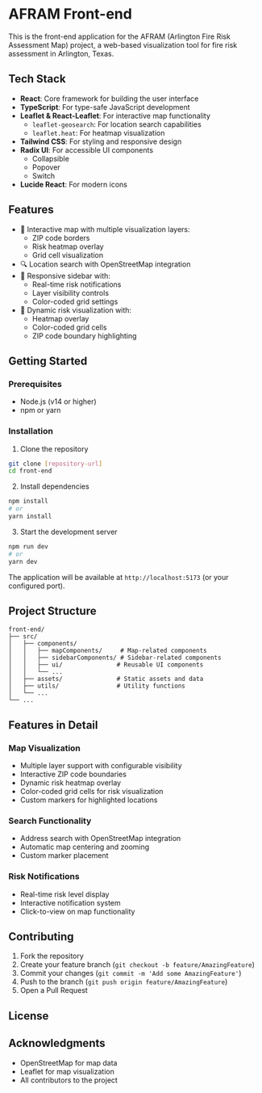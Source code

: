 # AFRAM Front-end

This is the front-end application for the AFRAM (Arlington Fire Risk Assessment Map) project, a web-based visualization tool for fire risk assessment in Arlington, Texas.

## Tech Stack

- **React**: Core framework for building the user interface
- **TypeScript**: For type-safe JavaScript development
- **Leaflet & React-Leaflet**: For interactive map functionality
  - `leaflet-geosearch`: For location search capabilities
  - `leaflet.heat`: For heatmap visualization
- **Tailwind CSS**: For styling and responsive design
- **Radix UI**: For accessible UI components
  - Collapsible
  - Popover
  - Switch
- **Lucide React**: For modern icons

## Features

- 📍 Interactive map with multiple visualization layers:
  - ZIP code borders
  - Risk heatmap overlay
  - Grid cell visualization
- 🔍 Location search with OpenStreetMap integration
- 📱 Responsive sidebar with:
  - Real-time risk notifications
  - Layer visibility controls
  - Color-coded grid settings
- 🎨 Dynamic risk visualization with:
  - Heatmap overlay
  - Color-coded grid cells
  - ZIP code boundary highlighting

## Getting Started

### Prerequisites

- Node.js (v14 or higher)
- npm or yarn

### Installation

1. Clone the repository

```bash
git clone [repository-url]
cd front-end
```

2. Install dependencies

```bash
npm install
# or
yarn install
```

3. Start the development server

```bash
npm run dev
# or
yarn dev
```

The application will be available at `http://localhost:5173` (or your configured port).

## Project Structure

```
front-end/
├── src/
│   ├── components/
│   │   ├── mapComponents/     # Map-related components
│   │   ├── sidebarComponents/ # Sidebar-related components
│   │   ├── ui/               # Reusable UI components
│   │   └── ...
│   ├── assets/               # Static assets and data
│   ├── utils/                # Utility functions
│   └── ...
└── ...
```

## Features in Detail

### Map Visualization

- Multiple layer support with configurable visibility
- Interactive ZIP code boundaries
- Dynamic risk heatmap overlay
- Color-coded grid cells for risk visualization
- Custom markers for highlighted locations

### Search Functionality

- Address search with OpenStreetMap integration
- Automatic map centering and zooming
- Custom marker placement

### Risk Notifications

- Real-time risk level display
- Interactive notification system
- Click-to-view on map functionality

## Contributing

1. Fork the repository
2. Create your feature branch (`git checkout -b feature/AmazingFeature`)
3. Commit your changes (`git commit -m 'Add some AmazingFeature'`)
4. Push to the branch (`git push origin feature/AmazingFeature`)
5. Open a Pull Request

## License

## Acknowledgments

- OpenStreetMap for map data
- Leaflet for map visualization
- All contributors to the project
